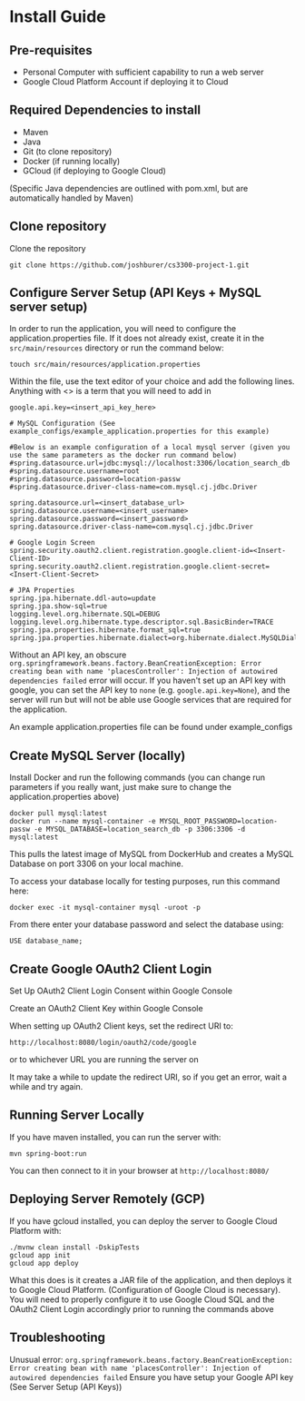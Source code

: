 # Install Guide

## Pre-requisites

- Personal Computer with sufficient capability to run a web server 
- Google Cloud Platform Account if deploying it to Cloud

## Required Dependencies to install

- Maven
- Java
- Git (to clone repository)
- Docker (if running locally)
- GCloud (if deploying to Google Cloud)

(Specific Java dependencies are outlined with pom.xml, but are automatically handled by Maven)

## Clone repository

Clone the repository
```
git clone https://github.com/joshburer/cs3300-project-1.git
```


## Configure Server Setup (API Keys + MySQL server setup)

In order to run the application, you will need to configure 
the application.properties file. If it does not already exist,
create it in the `src/main/resources` directory or run the command below:

```
touch src/main/resources/application.properties
```

Within the file, use the text editor of your choice and add the following lines.
Anything with <> is a term that you will need to add in

```
google.api.key=<insert_api_key_here>

# MySQL Configuration (See example_configs/example_application.properties for this example)

#Below is an example configuration of a local mysql server (given you use the same parameters as the docker run command below)
#spring.datasource.url=jdbc:mysql://localhost:3306/location_search_db
#spring.datasource.username=root
#spring.datasource.password=location-passw
#spring.datasource.driver-class-name=com.mysql.cj.jdbc.Driver

spring.datasource.url=<insert_database_url>
spring.datasource.username=<insert_username>
spring.datasource.password=<insert_password>
spring.datasource.driver-class-name=com.mysql.cj.jdbc.Driver

# Google Login Screen
spring.security.oauth2.client.registration.google.client-id=<Insert-Client-ID>
spring.security.oauth2.client.registration.google.client-secret=<Insert-Client-Secret>

# JPA Properties
spring.jpa.hibernate.ddl-auto=update
spring.jpa.show-sql=true
logging.level.org.hibernate.SQL=DEBUG
logging.level.org.hibernate.type.descriptor.sql.BasicBinder=TRACE
spring.jpa.properties.hibernate.format_sql=true
spring.jpa.properties.hibernate.dialect=org.hibernate.dialect.MySQLDialect
```

Without an API key, an obscure `org.springframework.beans.factory.BeanCreationException: Error creating bean with name 'placesController': Injection of autowired dependencies failed` error will occur.
If you haven't set up an API key with google, you can set the API key to `none` (e.g. `google.api.key=None`), and the server will run but will not be able use Google services that are required for the application.

An example application.properties file can be found under example_configs

## Create MySQL Server (locally)

Install Docker and run the following commands (you can change run parameters if you really want, just make sure to change the application.properties above)

```
docker pull mysql:latest
docker run --name mysql-container -e MYSQL_ROOT_PASSWORD=location-passw -e MYSQL_DATABASE=location_search_db -p 3306:3306 -d mysql:latest
```

This pulls the latest image of MySQL from DockerHub and creates a MySQL Database on port 3306 on your local machine.

To access your database locally for testing purposes, run this command here:

```
docker exec -it mysql-container mysql -uroot -p
```

From there enter your database password and select the database using:

```
USE database_name;
```

## Create Google OAuth2 Client Login

Set Up OAuth2 Client Login Consent within Google Console

Create an OAuth2 Client Key within Google Console

When setting up OAuth2 Client keys, set the redirect URI to:

```
http://localhost:8080/login/oauth2/code/google
```
or to whichever URL you are running the server on

It may take a while to update the redirect URI, so if you get an error, wait a while and try again.

## Running Server Locally

If you have maven installed, you can run the server with:

```shell
mvn spring-boot:run
```
You can then connect to it in your browser at `http://localhost:8080/`


## Deploying Server Remotely (GCP)

If you have gcloud installed, you can deploy the server to Google Cloud Platform with:

```shell
./mvnw clean install -DskipTests
gcloud app init
gcloud app deploy
```
What this does is it creates a JAR file of the application, and then deploys it to Google Cloud Platform.
(Configuration of Google Cloud is necessary). You will need to properly configure it to use Google Cloud SQL
and the OAuth2 Client Login accordingly prior to running the commands above

## Troubleshooting

Unusual error: `org.springframework.beans.factory.BeanCreationException: Error creating bean with name 'placesController': Injection of autowired dependencies failed`
Ensure you have setup your Google API key (See Server Setup (API Keys))
